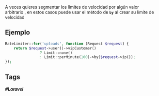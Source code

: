 A veces quieres segmentar los límites de velocidad por algún valor arbitrario , en estos casos puede usar el método de **`by`** al crear su límite de velocidad

## Ejemplo

```php
RateLimiter::for('uploads', function (Request $request) {
    return $request->user()->vipCustomer()
                ? Limit::none()
                : Limit::perMinute(100)->by($request->ip());
});
```
## Tags

##### #Laravel